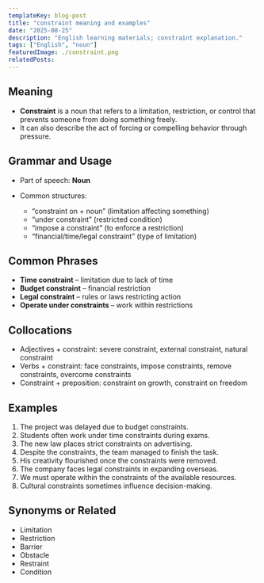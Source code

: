 ```yaml
---
templateKey: blog-post
title: "constraint meaning and examples"
date: "2025-08-25"
description: "English learning materials; constraint explanation."
tags: ["English", "noun"]
featuredImage: ./constraint.png
relatedPosts:
---
```


## Meaning

- **Constraint** is a noun that refers to a limitation, restriction, or control that prevents someone from doing something freely.
- It can also describe the act of forcing or compelling behavior through pressure.

## Grammar and Usage

- Part of speech: **Noun**
- Common structures:

  - “constraint on + noun” (limitation affecting something)
  - “under constraint” (restricted condition)
  - “impose a constraint” (to enforce a restriction)
  - “financial/time/legal constraint” (type of limitation)

## Common Phrases

- **Time constraint** – limitation due to lack of time
- **Budget constraint** – financial restriction
- **Legal constraint** – rules or laws restricting action
- **Operate under constraints** – work within restrictions

## Collocations

- Adjectives + constraint: severe constraint, external constraint, natural constraint
- Verbs + constraint: face constraints, impose constraints, remove constraints, overcome constraints
- Constraint + preposition: constraint on growth, constraint on freedom

## Examples

1. The project was delayed due to budget constraints.
2. Students often work under time constraints during exams.
3. The new law places strict constraints on advertising.
4. Despite the constraints, the team managed to finish the task.
5. His creativity flourished once the constraints were removed.
6. The company faces legal constraints in expanding overseas.
7. We must operate within the constraints of the available resources.
8. Cultural constraints sometimes influence decision-making.

## Synonyms or Related

- Limitation
- Restriction
- Barrier
- Obstacle
- Restraint
- Condition
